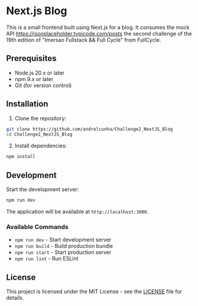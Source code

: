 # Next.js Blog

This is a small frontend built using Next.js for a blog. It consumes the mock API
https://jsonplaceholder.typicode.com/posts the second challenge of the 19th edition of "Imersao Fullstack && Full Cycle" from FullCycle.


## Prerequisites

- Node.js 20.x or later
- npm 9.x or later
- Git (for version control)

## Installation

1. Clone the repository:
```bash
git clone https://github.com/andrelcunha/Challenge2_NextJS_Blog
cd Challenge2_NextJS_Blog
```

2. Install dependencies:
```bash
npm install
```

## Development

Start the development server:
```bash
npm run dev
```

The application will be available at `http://localhost:3000`.

### Available Commands

- `npm run dev` - Start development server
- `npm run build` - Build production bundle
- `npm run start` - Start production server
- `npm run lint` - Run ESLint


## License

This project is licensed under the MIT License - see the [LICENSE](LICENSE) file for details.